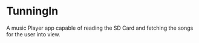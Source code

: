 # TunningIn
A music Player app capable of reading the SD Card and fetching the songs for the user into view.
